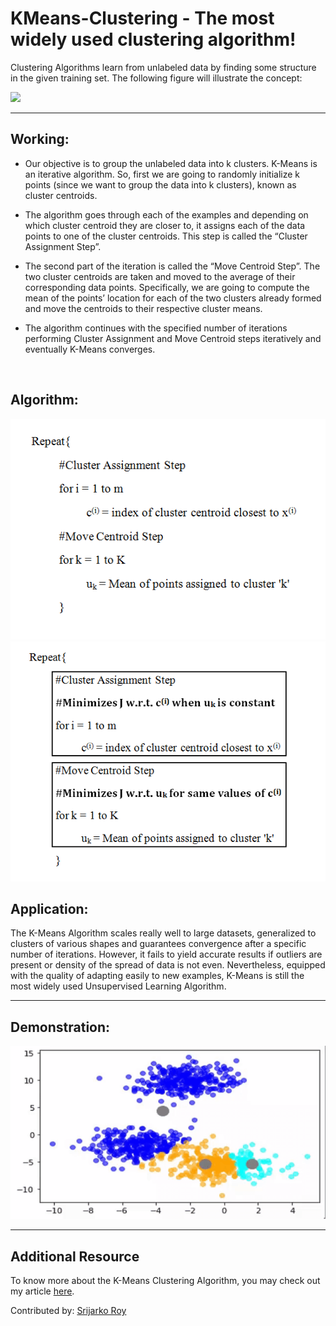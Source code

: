 # KMeans-Clustering - The most widely used clustering algorithm!

Clustering Algorithms learn from unlabeled data by finding some structure in the given training set. The following figure will illustrate the concept:

<img src="https://raw.githubusercontent.com/srijarkoroy/KMeans-Clustering-step-by-step/master/Media/km.png"> 
<hr>

## Working:
- Our objective is to group the unlabeled data into k clusters. K-Means is an iterative algorithm. So, first we are going to randomly initialize k points (since we want to group the data into k clusters), known as cluster centroids. 

- The algorithm goes through each of the examples and depending on which cluster centroid they are closer to, it assigns each of the data points to one of the cluster centroids. This step is called the “Cluster Assignment Step”.

- The second part of the iteration is called the “Move Centroid Step”. The two cluster centroids are taken and moved to the average of their corresponding data points. Specifically, we are going to compute the mean of the points’ location for each of the two clusters already formed and move the centroids to their respective cluster means.

- The algorithm continues with the specified number of iterations performing Cluster Assignment and Move Centroid steps iteratively and eventually K-Means converges.
<br>


## Algorithm:

<img src = "assets/algo.png"> <img src = "assets/costalgo.png">

## Application:
The K-Means Algorithm scales really well to large datasets, generalized to clusters of various shapes and guarantees convergence after a specific number of iterations. However, it fails to yield accurate results if outliers are present or density of the spread of data is not even. Nevertheless, equipped with the quality of adapting easily to new examples, K-Means is still the most widely used Unsupervised Learning Algorithm.
<hr>

## Demonstration:
![](assets/Demonstration.gif)

<hr>

## Additional Resource
To know more about the K-Means Clustering Algorithm, you may check out my article <a href="https://medium.com/srm-mic/k-means-algorithm-dealing-with-unlabeled-data-747f37697d9?source=friends_link&sk=19469af001b606b65f7a096e015cc63e" target="_blank">here</a>.

Contributed by: <a href="https://github.com/srijarkoroy">Srijarko Roy</a>
